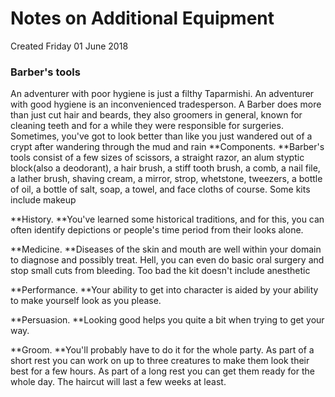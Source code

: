 # Notes on Additional Equipment
Created Friday 01 June 2018



### Barber's tools
An adventurer with poor hygiene is just a filthy Taparmishi. An adventurer with good hygiene is an inconvenienced tradesperson. A Barber does more than just cut hair and beards, they also groomers in general, known for cleaning teeth and for a while they were responsible for surgeries. Sometimes, you've got to look better than like you just wandered out of a crypt after wandering through the mud and rain 
**Components. **Barber's tools consist of a few sizes of scissors, a straight razor, an alum styptic block(also a deodorant), a hair brush, a stiff tooth brush, a comb, a nail file, a lather brush, shaving cream, a mirror, strop, whetstone, tweezers, a bottle of oil, a bottle of salt, soap, a towel, and face cloths of course. Some kits include makeup
		
**History. **You've learned some historical traditions, and for this, you can often identify depictions or people's time period from their looks alone.

**Medicine. **Diseases of the skin and mouth are well within your domain to diagnose and possibly treat. Hell, you can even do basic oral surgery and stop small cuts from bleeding. Too bad the kit doesn't include anesthetic

**Performance. **Your ability to get into character is aided by your ability to make yourself look as you please. 
		
**Persuasion. **Looking good helps you quite a bit when trying to get your way.
		
**Groom. **You'll probably have to do it for the whole party. As part of a short rest you can work on up to three creatures to make them look their best for a few hours. As part of a long rest you can get them ready for the whole day. The haircut will last a few weeks at least. 


